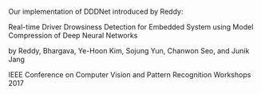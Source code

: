 Our implementation of DDDNet introduced by Reddy:

Real-time Driver Drowsiness Detection for Embedded System using Model Compression of Deep Neural Networks

by Reddy, Bhargava, Ye-Hoon Kim, Sojung Yun, Chanwon Seo, and Junik Jang

IEEE Conference on Computer Vision and Pattern Recognition Workshops 2017
